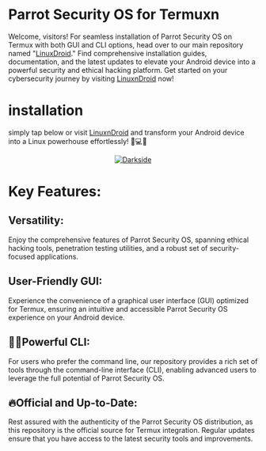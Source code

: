 
# Parrot Security OS for Termuxn
Welcome, visitors! For seamless installation of Parrot Security OS on Termux with both GUI and CLI options, head over to our main repository named "[LinuxDroid](https://github.com/AryanVBW/LinuxDroid)." Find comprehensive installation guides, documentation, and the latest updates to elevate your Android device into a powerful security and ethical hacking platform. Get started on your cybersecurity journey by visiting [LinuxnDroid](https://github.com/AryanVBW/LinuxDroid) now!
# installation
simply tap below or visit [LinuxnDroid](https://github.com/AryanVBW/LinuxDroid) and transform your Android device into a Linux powerhouse effortlessly! 🚀💻📱
<p align="center">  
   <a href="https://github.com/AryanVBW/LinuxDroid/tree/main#linuxdroid">
<img src="https://github.com/AryanVBW/ParrotSecurityOsForAndroid/releases/download/Gif/visithere.gif" alt="Darkside"></a></p>

# Key Features:
## Versatility:
Enjoy the comprehensive features of Parrot Security OS, spanning ethical hacking tools, penetration testing utilities, and a robust set of security-focused applications.
## User-Friendly GUI:
Experience the convenience of a graphical user interface (GUI) optimized for Termux, ensuring an intuitive and accessible Parrot Security OS experience on your Android device.
## 👩‍💻Powerful CLI: 
For users who prefer the command line, our repository provides a rich set of tools through the command-line interface (CLI), enabling advanced users to leverage the full potential of Parrot Security OS.
## 🔥Official and Up-to-Date:
Rest assured with the authenticity of the Parrot Security OS distribution, as this repository is the official source for Termux integration. Regular updates ensure that you have access to the latest security tools and improvements.
